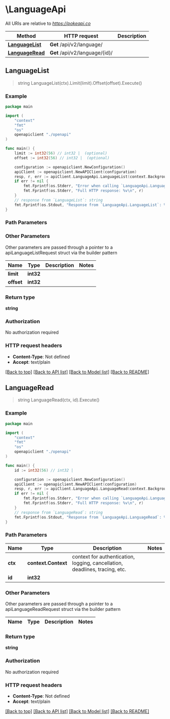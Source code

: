 # \LanguageApi

All URIs are relative to *https://pokeapi.co*

Method | HTTP request | Description
------------- | ------------- | -------------
[**LanguageList**](LanguageApi.md#LanguageList) | **Get** /api/v2/language/ | 
[**LanguageRead**](LanguageApi.md#LanguageRead) | **Get** /api/v2/language/{id}/ | 



## LanguageList

> string LanguageList(ctx).Limit(limit).Offset(offset).Execute()



### Example

```go
package main

import (
    "context"
    "fmt"
    "os"
    openapiclient "./openapi"
)

func main() {
    limit := int32(56) // int32 |  (optional)
    offset := int32(56) // int32 |  (optional)

    configuration := openapiclient.NewConfiguration()
    apiClient := openapiclient.NewAPIClient(configuration)
    resp, r, err := apiClient.LanguageApi.LanguageList(context.Background()).Limit(limit).Offset(offset).Execute()
    if err != nil {
        fmt.Fprintf(os.Stderr, "Error when calling `LanguageApi.LanguageList``: %v\n", err)
        fmt.Fprintf(os.Stderr, "Full HTTP response: %v\n", r)
    }
    // response from `LanguageList`: string
    fmt.Fprintf(os.Stdout, "Response from `LanguageApi.LanguageList`: %v\n", resp)
}
```

### Path Parameters



### Other Parameters

Other parameters are passed through a pointer to a apiLanguageListRequest struct via the builder pattern


Name | Type | Description  | Notes
------------- | ------------- | ------------- | -------------
 **limit** | **int32** |  | 
 **offset** | **int32** |  | 

### Return type

**string**

### Authorization

No authorization required

### HTTP request headers

- **Content-Type**: Not defined
- **Accept**: text/plain

[[Back to top]](#) [[Back to API list]](../README.md#documentation-for-api-endpoints)
[[Back to Model list]](../README.md#documentation-for-models)
[[Back to README]](../README.md)


## LanguageRead

> string LanguageRead(ctx, id).Execute()



### Example

```go
package main

import (
    "context"
    "fmt"
    "os"
    openapiclient "./openapi"
)

func main() {
    id := int32(56) // int32 | 

    configuration := openapiclient.NewConfiguration()
    apiClient := openapiclient.NewAPIClient(configuration)
    resp, r, err := apiClient.LanguageApi.LanguageRead(context.Background(), id).Execute()
    if err != nil {
        fmt.Fprintf(os.Stderr, "Error when calling `LanguageApi.LanguageRead``: %v\n", err)
        fmt.Fprintf(os.Stderr, "Full HTTP response: %v\n", r)
    }
    // response from `LanguageRead`: string
    fmt.Fprintf(os.Stdout, "Response from `LanguageApi.LanguageRead`: %v\n", resp)
}
```

### Path Parameters


Name | Type | Description  | Notes
------------- | ------------- | ------------- | -------------
**ctx** | **context.Context** | context for authentication, logging, cancellation, deadlines, tracing, etc.
**id** | **int32** |  | 

### Other Parameters

Other parameters are passed through a pointer to a apiLanguageReadRequest struct via the builder pattern


Name | Type | Description  | Notes
------------- | ------------- | ------------- | -------------


### Return type

**string**

### Authorization

No authorization required

### HTTP request headers

- **Content-Type**: Not defined
- **Accept**: text/plain

[[Back to top]](#) [[Back to API list]](../README.md#documentation-for-api-endpoints)
[[Back to Model list]](../README.md#documentation-for-models)
[[Back to README]](../README.md)


